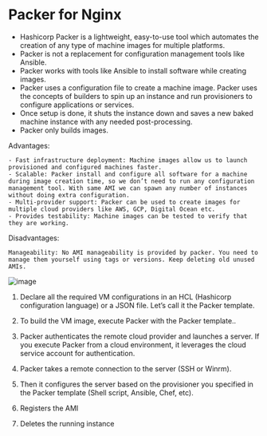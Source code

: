 # Packer for Nginx

- Hashicorp Packer is a lightweight, easy-to-use tool which automates the creation of any type of machine images for multiple platforms. 
- Packer is not a replacement for configuration management tools like Ansible. 
- Packer works with tools like Ansible to install software while creating images. 
- Packer uses a configuration file to create a machine image. Packer uses the concepts of builders to spin up an instance and run provisioners to configure applications or services.
- Once setup is done, it shuts the instance down and saves a new baked machine instance with any needed post-processing. 
- Packer only builds images.

Advantages:

```
- Fast infrastructure deployment: Machine images allow us to launch provisioned and configured machines faster.
- Scalable: Packer install and configure all software for a machine during image creation time, so we don’t need to run any configuration management tool. With same AMI we can spawn any number of instances without doing extra configuration.
- Multi-provider support: Packer can be used to create images for multiple cloud providers like AWS, GCP, Digital Ocean etc.
- Provides testability: Machine images can be tested to verify that they are working.
```

Disadvantages:

```
Manageability: No AMI manageability is provided by packer. You need to manage them yourself using tags or versions. Keep deleting old unused AMIs.
```

![image](https://github.com/Pavan-1997/Packer_Nginx/assets/32020205/fdda7a2c-2af1-4c11-9f9c-a6d7b7937f9b)

1. Declare all the required VM configurations in an HCL (Hashicorp configuration language) or a JSON file. Let’s call it the Packer template.

2. To build the VM image, execute Packer with the Packer template..

3. Packer authenticates the remote cloud provider and launches a server. If you execute Packer from a cloud environment, it leverages the cloud service account for authentication.

4. Packer takes a remote connection to the server (SSH or Winrm).

5. Then it configures the server based on the provisioner you specified in the Packer template (Shell script, Ansible, Chef, etc).

6. Registers the AMI

7. Deletes the running instance
